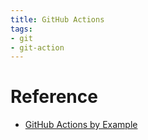 ```yaml
---
title: GitHub Actions
tags:
- git
- git-action
---
```


# Reference

* [GitHub Actions by Example](https://www.actionsbyexample.com/)